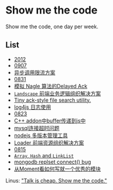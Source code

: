 Show me the code
================

Show me the code, one day per week.

## List

* [2012](https://github.com/TBEDP/show-me-the-code/tree/master/2012)
 * [0907](https://github.com/TBEDP/show-me-the-code/tree/master/2012/0907)
  * [异步调用限流方案](https://github.com/JacksonTian/bagpipe)
 * [0831](https://github.com/TBEDP/show-me-the-code/tree/master/2012/0831)
  * [模拟 Nagle 算法的Delayed Ack](https://github.com/TBEDP/show-me-the-code/tree/master/2012/0831/suqian.md)
  * [`Landscape` 前端业务逻辑组织解决方案](https://github.com/JacksonTian/landscape)
  * [Tiny ack-style file search utility.](https://github.com/TBEDP/show-me-the-code/tree/master/2012/0831/busi.md)
  * [log4js 日志使用](https://github.com/TBEDP/show-me-the-code/tree/master/2012/0831/tangyao.md)
 * [0823](https://github.com/TBEDP/show-me-the-code/tree/master/2012/0823)
  * [C++ addon中buffer传递到js中](https://github.com/TBEDP/show-me-the-code/tree/master/2012/0823/busi.md)
  * [mysql连接超时问题](https://github.com/TBEDP/show-me-the-code/tree/master/2012/0823/jifeng.md)
  * [nodejs 多版本管理工具](https://github.com/TBEDP/show-me-the-code/tree/master/2012/0823/suqian.md)
  * [Loader 前端资源组织解决方案](https://github.com/TBEDP/loader)
 * [0815](https://github.com/TBEDP/show-me-the-code/tree/master/2012/0815)
  * [`Array`, `Hash` and `LinkList`](https://github.com/TBEDP/show-me-the-code/tree/master/2012/0815/busi.md)
  * [mongodb replset connect() bug](https://github.com/TBEDP/show-me-the-code/tree/master/2012/0815/suqian.md)
  * [从Moment看如何写就一个优秀的模块](http://www.infoq.com/cn/articles/how-to-create-great-js-module)

Linus: ["Talk is cheap. Show me the code."](https://lkml.org/lkml/2000/8/25/132)
